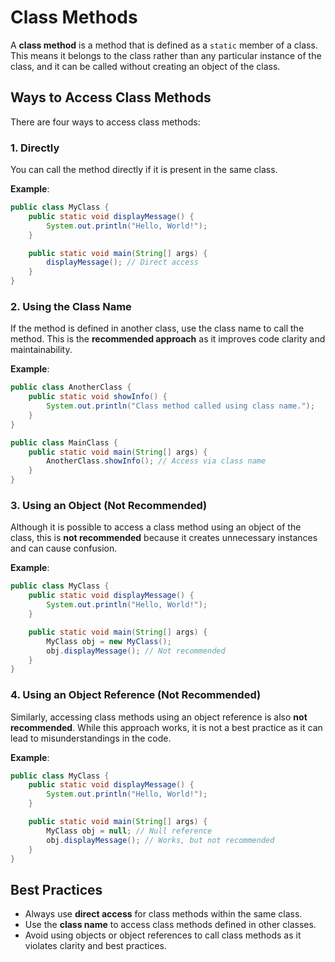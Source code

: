 # Class Methods

A **class method** is a method that is defined as a `static` member of a class. This means it belongs to the class rather than any particular instance of the class, and it can be called without creating an object of the class.

## Ways to Access Class Methods

There are four ways to access class methods:

### 1. Directly  
You can call the method directly if it is present in the same class.  

**Example**:  
```java
public class MyClass {
    public static void displayMessage() {
        System.out.println("Hello, World!");
    }

    public static void main(String[] args) {
        displayMessage(); // Direct access
    }
}
```

### 2. Using the Class Name  
If the method is defined in another class, use the class name to call the method. This is the **recommended approach** as it improves code clarity and maintainability.  

**Example**:  
```java
public class AnotherClass {
    public static void showInfo() {
        System.out.println("Class method called using class name.");
    }
}

public class MainClass {
    public static void main(String[] args) {
        AnotherClass.showInfo(); // Access via class name
    }
}
```

### 3. Using an Object (Not Recommended)  
Although it is possible to access a class method using an object of the class, this is **not recommended** because it creates unnecessary instances and can cause confusion.  

**Example**:  
```java
public class MyClass {
    public static void displayMessage() {
        System.out.println("Hello, World!");
    }

    public static void main(String[] args) {
        MyClass obj = new MyClass();
        obj.displayMessage(); // Not recommended
    }
}
```

### 4. Using an Object Reference (Not Recommended)  
Similarly, accessing class methods using an object reference is also **not recommended**. While this approach works, it is not a best practice as it can lead to misunderstandings in the code.  

**Example**:  
```java
public class MyClass {
    public static void displayMessage() {
        System.out.println("Hello, World!");
    }

    public static void main(String[] args) {
        MyClass obj = null; // Null reference
        obj.displayMessage(); // Works, but not recommended
    }
}
```

## Best Practices
- Always use **direct access** for class methods within the same class.
- Use the **class name** to access class methods defined in other classes.
- Avoid using objects or object references to call class methods as it violates clarity and best practices.
